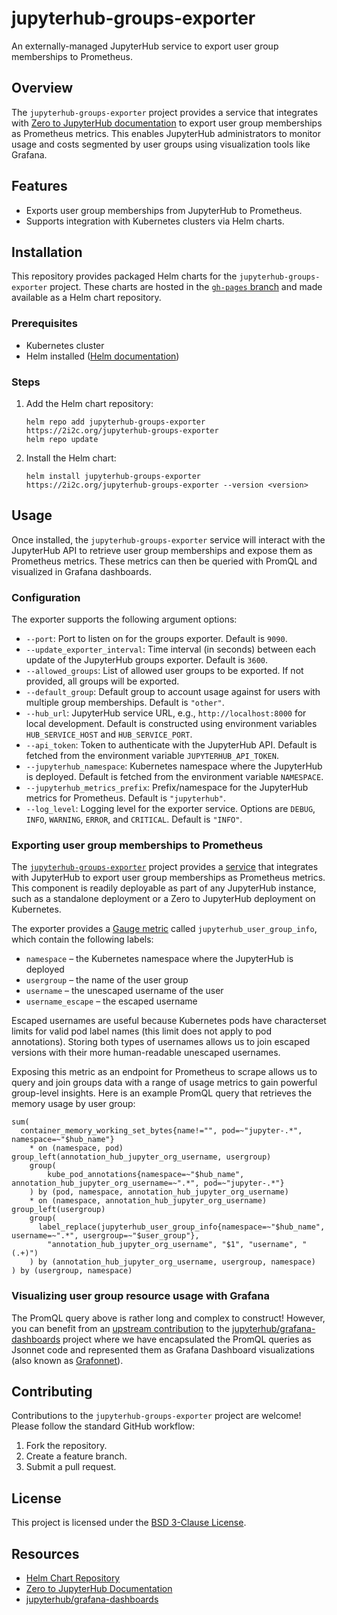 # jupyterhub-groups-exporter

An externally-managed JupyterHub service to export user group memberships to Prometheus.

## Overview

The `jupyterhub-groups-exporter` project provides a service that integrates with [Zero to JupyterHub documentation](https://z2jh.jupyter.org) to export user group memberships as Prometheus metrics. This enables JupyterHub administrators to monitor usage and costs segmented by user groups using visualization tools like Grafana.

## Features

- Exports user group memberships from JupyterHub to Prometheus.
- Supports integration with Kubernetes clusters via Helm charts.

## Installation

This repository provides packaged Helm charts for the `jupyterhub-groups-exporter` project. These charts are hosted in the [`gh-pages` branch](https://github.com/2i2c-org/jupyterhub-groups-exporter/tree/gh-pages) and made available as a Helm chart repository.

### Prerequisites

- Kubernetes cluster
- Helm installed ([Helm documentation](https://helm.sh/docs/intro/install/))

### Steps

1. Add the Helm chart repository:

   ```shell
   helm repo add jupyterhub-groups-exporter https://2i2c.org/jupyterhub-groups-exporter
   helm repo update
   ```

2. Install the Helm chart:

   ```shell
   helm install jupyterhub-groups-exporter https://2i2c.org/jupyterhub-groups-exporter --version <version>
   ```

## Usage

Once installed, the `jupyterhub-groups-exporter` service will interact with the JupyterHub API to retrieve user group memberships and expose them as Prometheus metrics. These metrics can then be queried with PromQL and visualized in Grafana dashboards.

### Configuration

The exporter supports the following argument options:

- `--port`: Port to listen on for the groups exporter. Default is `9090`.
- `--update_exporter_interval`: Time interval (in seconds) between each update of the JupyterHub groups exporter. Default is `3600`.
- `--allowed_groups`: List of allowed user groups to be exported. If not provided, all groups will be exported.
- `--default_group`: Default group to account usage against for users with multiple group memberships. Default is `"other"`.
- `--hub_url`: JupyterHub service URL, e.g., `http://localhost:8000` for local development. Default is constructed using environment variables `HUB_SERVICE_HOST` and `HUB_SERVICE_PORT`.
- `--api_token`: Token to authenticate with the JupyterHub API. Default is fetched from the environment variable `JUPYTERHUB_API_TOKEN`.
- `--jupyterhub_namespace`: Kubernetes namespace where the JupyterHub is deployed. Default is fetched from the environment variable `NAMESPACE`.
- `--jupyterhub_metrics_prefix`: Prefix/namespace for the JupyterHub metrics for Prometheus. Default is `"jupyterhub"`.
- `--log_level`: Logging level for the exporter service. Options are `DEBUG`, `INFO`, `WARNING`, `ERROR`, and `CRITICAL`. Default is `"INFO"`.

### Exporting user group memberships to Prometheus

The [`jupyterhub-groups-exporter`](https://github.com/2i2c-org/jupyterhub-groups-exporter) project provides a [service](https://jupyterhub.readthedocs.io/en/latest/reference/services.html) that integrates with JupyterHub to export user group memberships as Prometheus metrics. This component is readily deployable as part of any JupyterHub instance, such as a standalone deployment or a Zero to JupyterHub deployment on Kubernetes.

The exporter provides a [Gauge metric](https://prometheus.io/docs/concepts/metric_types/) called `jupyterhub_user_group_info`, which contain the following labels:

- `namespace` – the Kubernetes namespace where the JupyterHub is deployed
- `usergroup` – the name of the user group
- `username` – the unescaped username of the user
- `username_escape` – the escaped username

Escaped usernames are useful because Kubernetes pods have characterset limits for valid pod label names (this limit does not apply to pod annotations). Storing both types of usernames allows us to join escaped versions with their more human-readable unescaped usernames.

Exposing this metric as an endpoint for Prometheus to scrape allows us to query and join groups data with a range of usage metrics to gain powerful group-level insights. Here is an example PromQL query that retrieves the memory usage by user group:

```promql
sum(
  container_memory_working_set_bytes{name!="", pod=~"jupyter-.*", namespace=~"$hub_name"}
    * on (namespace, pod) group_left(annotation_hub_jupyter_org_username, usergroup)
    group(
        kube_pod_annotations{namespace=~"$hub_name", annotation_hub_jupyter_org_username=~".*", pod=~"jupyter-.*"}
    ) by (pod, namespace, annotation_hub_jupyter_org_username)
    * on (namespace, annotation_hub_jupyter_org_username) group_left(usergroup)
    group(
      label_replace(jupyterhub_user_group_info{namespace=~"$hub_name", username=~".*", usergroup=~"$user_group"},
        "annotation_hub_jupyter_org_username", "$1", "username", "(.+)")
    ) by (annotation_hub_jupyter_org_username, usergroup, namespace)
) by (usergroup, namespace)
```

### Visualizing user group resource usage with Grafana

The PromQL query above is rather long and complex to construct! However, you can benefit from an [upstream contribution](https://github.com/jupyterhub/grafana-dashboards/pull/149) to the [jupyterhub/grafana-dashboards](https://github.com/jupyterhub/grafana-dashboards) project where we have encapsulated the PromQL queries as Jsonnet code and represented them as Grafana Dashboard visualizations (also known as [Grafonnet](https://grafana.github.io/grafonnet/index.html)).

## Contributing

Contributions to the `jupyterhub-groups-exporter` project are welcome! Please follow the standard GitHub workflow:

1. Fork the repository.
2. Create a feature branch.
3. Submit a pull request.

## License

This project is licensed under the [BSD 3-Clause License](LICENSE).

## Resources

- [Helm Chart Repository](https://2i2c.org/jupyterhub-groups-exporter/)
- [Zero to JupyterHub Documentation](https://z2jh.jupyter.org)
- [jupyterhub/grafana-dashboards](https://github.com/jupyterhub/grafana-dashboards)
